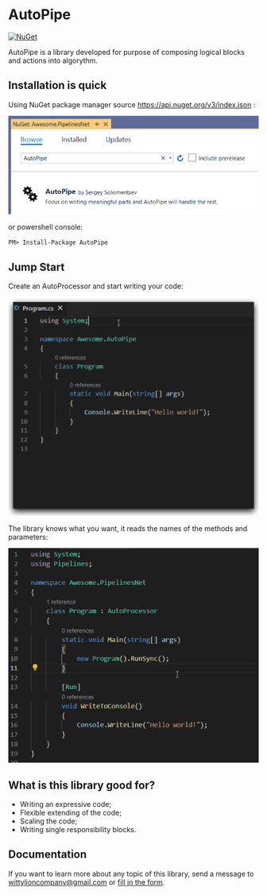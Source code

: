 # AutoPipe 

[![NuGet](https://img.shields.io/nuget/v/AutoPipe.svg?style=plastic)](https://www.nuget.org/packages/AutoPipe/)

AutoPipe is a library developed for purpose of composing logical blocks and actions into algorythm.


## Installation is quick

Using NuGet package manager source https://api.nuget.org/v3/index.json :

![NuGet Installation](https://raw.githubusercontent.com/wittylion/AutoPipe/2.0/docs/README/nuget.png)

or powershell console:

```ps
PM> Install-Package AutoPipe
```

## Jump Start

Create an AutoProcessor and start writing your code:

![Creating an Autoprocessor](https://raw.githubusercontent.com/wittylion/AutoPipe/2.0/docs/images/first-step.gif)

The library knows what you want, it reads the names of the methods and parameters:

![Get message](https://raw.githubusercontent.com/wittylion/AutoPipe/2.0/docs/images/get-message.gif)

## What is this library good for?

- Writing an expressive code;
- Flexible extending of the code;
- Scaling the code; 
- Writing single responsibility blocks.

## Documentation

If you want to learn more about any topic of this library, send a message to [wittylioncompany@gmail.com](mailto:wittylioncompany@gmail.com) or [fill in the form](https://forms.gle/Y8aogzwPQ3sLKXMCA).

